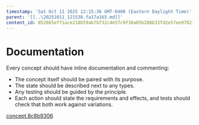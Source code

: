 ```yaml
---
timestamp: 'Sat Oct 11 2025 12:15:36 GMT-0400 (Eastern Daylight Time)'
parent: '[[..\20251011_121536.fa17a165.md]]'
content_id: 052665eff1ace218b59ab7bf32c4e57c9f38a05b288b33fd2e57ee978218a42f
---
```


# Documentation

Every concept should have inline documentation and commenting:

* The concept itself should be paired with its purpose.
* The state should be described next to any types.
* Any testing should be guided by the principle.
* Each action should state the requirements and effects, and tests should check that both work against variations.

[concept.8c8b9306](../../../context/design/brainstorming/expense_concept_brainstorm.md/steps/concept.8c8b9306.md)
